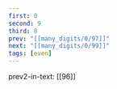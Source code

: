 ```yaml
---
first: 0
second: 9
third: 8
prev: "[[many_digits/0/97]]"
next: "[[many_digits/0/99]]"
tags: [even]
---
```

prev2-in-text: [[96]]
